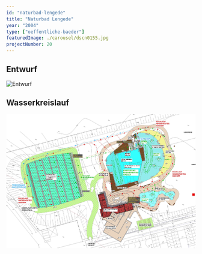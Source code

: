 ```yaml
---
id: "naturbad-lengede"
title: "Naturbad Lengede"
year: "2004"
type: ["oeffentliche-baeder"]
featuredImage: ./carousel/dscn0155.jpg
projectNumber: 20
---
```


## Entwurf
![Entwurf](./images/20entwurf.jpg)

## Wasserkreislauf
![Wasserkreislauf](./images/20wasserkreislauf.jpg)